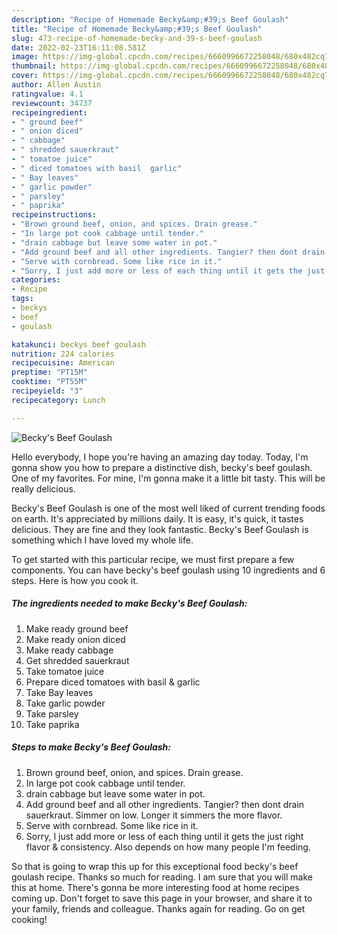 ```yaml
---
description: "Recipe of Homemade Becky&amp;#39;s Beef Goulash"
title: "Recipe of Homemade Becky&amp;#39;s Beef Goulash"
slug: 473-recipe-of-homemade-becky-and-39-s-beef-goulash
date: 2022-02-23T16:11:08.581Z
image: https://img-global.cpcdn.com/recipes/6660996672258048/680x482cq70/beckys-beef-goulash-recipe-main-photo.jpg
thumbnail: https://img-global.cpcdn.com/recipes/6660996672258048/680x482cq70/beckys-beef-goulash-recipe-main-photo.jpg
cover: https://img-global.cpcdn.com/recipes/6660996672258048/680x482cq70/beckys-beef-goulash-recipe-main-photo.jpg
author: Allen Austin
ratingvalue: 4.1
reviewcount: 34737
recipeingredient:
- " ground beef"
- " onion diced"
- " cabbage"
- " shredded sauerkraut"
- " tomatoe juice"
- " diced tomatoes with basil  garlic"
- " Bay leaves"
- " garlic powder"
- " parsley"
- " paprika"
recipeinstructions:
- "Brown ground beef, onion, and spices. Drain grease."
- "In large pot cook cabbage until tender."
- "drain cabbage but leave some water in pot."
- "Add ground beef and all other ingredients. Tangier? then dont drain sauerkraut. Simmer  on low. Longer it simmers the more flavor."
- "Serve with cornbread. Some like rice in it."
- "Sorry, I just add more or less of each thing until it gets the just right flavor &amp; consistency.  Also depends on how many people I&#39;m feeding."
categories:
- Recipe
tags:
- beckys
- beef
- goulash

katakunci: beckys beef goulash 
nutrition: 224 calories
recipecuisine: American
preptime: "PT15M"
cooktime: "PT55M"
recipeyield: "3"
recipecategory: Lunch

---
```



![Becky&#39;s Beef Goulash](https://img-global.cpcdn.com/recipes/6660996672258048/680x482cq70/beckys-beef-goulash-recipe-main-photo.jpg)

Hello everybody, I hope you're having an amazing day today. Today, I'm gonna show you how to prepare a distinctive dish, becky&#39;s beef goulash. One of my favorites. For mine, I'm gonna make it a little bit tasty. This will be really delicious.



Becky&#39;s Beef Goulash is one of the most well liked of current trending foods on earth. It's appreciated by millions daily. It is easy, it's quick, it tastes delicious. They are fine and they look fantastic. Becky&#39;s Beef Goulash is something which I have loved my whole life.


To get started with this particular recipe, we must first prepare a few components. You can have becky&#39;s beef goulash using 10 ingredients and 6 steps. Here is how you cook it.

<!--inarticleads1-->

##### The ingredients needed to make Becky&#39;s Beef Goulash:

1. Make ready  ground beef
1. Make ready  onion diced
1. Make ready  cabbage
1. Get  shredded sauerkraut
1. Take  tomatoe juice
1. Prepare  diced tomatoes with basil &amp; garlic
1. Take  Bay leaves
1. Take  garlic powder
1. Take  parsley
1. Take  paprika




<!--inarticleads2-->

##### Steps to make Becky&#39;s Beef Goulash:

1. Brown ground beef, onion, and spices. Drain grease.
1. In large pot cook cabbage until tender.
1. drain cabbage but leave some water in pot.
1. Add ground beef and all other ingredients. Tangier? then dont drain sauerkraut. Simmer  on low. Longer it simmers the more flavor.
1. Serve with cornbread. Some like rice in it.
1. Sorry, I just add more or less of each thing until it gets the just right flavor &amp; consistency.  Also depends on how many people I&#39;m feeding.




So that is going to wrap this up for this exceptional food becky&#39;s beef goulash recipe. Thanks so much for reading. I am sure that you will make this at home. There's gonna be more interesting food at home recipes coming up. Don't forget to save this page in your browser, and share it to your family, friends and colleague. Thanks again for reading. Go on get cooking!
